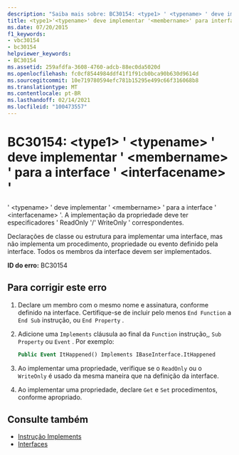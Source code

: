 ```yaml
---
description: "Saiba mais sobre: BC30154: <type1> ' <typename> ' deve implementar ' <membername> ' para a interface ' <interfacename> '"
title: <type1>'<typename>' deve implementar '<membername>' para interface '<interfacename>'
ms.date: 07/20/2015
f1_keywords:
- vbc30154
- bc30154
helpviewer_keywords:
- BC30154
ms.assetid: 259afdfa-3608-4760-adcb-88ec0da5020d
ms.openlocfilehash: fc0cf8544984ddf41f1f91cb0bca90b630d9614d
ms.sourcegitcommit: 10e719780594efc781b15295e499c66f316068b8
ms.translationtype: MT
ms.contentlocale: pt-BR
ms.lasthandoff: 02/14/2021
ms.locfileid: "100473557"
---
```

# <a name="bc30154-type1typename-must-implement-membername-for-interface-interfacename"></a>BC30154: \<type1> ' \<typename> ' deve implementar ' \<membername> ' para a interface ' \<interfacename> '

' \<typename> ' deve implementar ' \<membername> ' para a interface ' \<interfacename> '. A implementação da propriedade deve ter especificadores ' ReadOnly '/' WriteOnly ' correspondentes.

 Declarações de classe ou estrutura para implementar uma interface, mas não implementa um procedimento, propriedade ou evento definido pela interface. Todos os membros da interface devem ser implementados.

 **ID do erro:** BC30154

## <a name="to-correct-this-error"></a>Para corrigir este erro

1. Declare um membro com o mesmo nome e assinatura, conforme definido na interface. Certifique-se de incluir pelo menos `End Function` a `End Sub` instrução, ou `End Property` .

2. Adicione uma `Implements` cláusula ao final da `Function` instrução,, `Sub` `Property` ou `Event` . Por exemplo:

    ```vb
    Public Event ItHappened() Implements IBaseInterface.ItHappened
    ```

3. Ao implementar uma propriedade, verifique se o `ReadOnly` ou o `WriteOnly` é usado da mesma maneira que na definição da interface.

4. Ao implementar uma propriedade, declare `Get` e `Set` procedimentos, conforme apropriado.

## <a name="see-also"></a>Consulte também

- [Instrução Implements](../statements/implements-statement.md)
- [Interfaces](../../programming-guide/language-features/interfaces/index.md)
